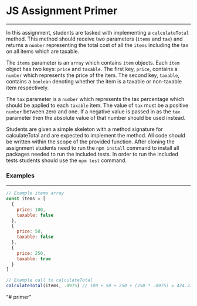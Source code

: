 # JS Assignment Primer

---

In this assignment, students are tasked with implementing a `calculateTotal` method. This method should receive two parameters (`items` and `tax`) and returns a `number` representing the total cost of all the `items` including the tax on all items which are taxable. 

The `items` parameter is an `array` which contains `item` objects. Each `item` object has two keys: `price` and `taxable`. The first key, `price`, contains a `number` which represents the price of the item. The second key, `taxable`, contains a `boolean` denoting whether the item is a taxable or non-taxable item respectively.

The `tax` parameter is a `number` which represents the tax percentage which should be applied to each `taxable` item. The value of `tax` must be a positive `number` between zero and one. If a negative value is passed in as the `tax` parameter then the absolute value of that number should be used instead.

Students are given a simple skeleton with a method signature for calculateTotal and are expected to implement the method. All code should be written within the scope of the provided function. After cloning the assignment students need to run the `npm install` command to install all packages needed to run the included tests. In order to run the included tests students should use the `npm test` command.

### Examples
---

```JavaScript
// Example items array
const items = [
  {
    price: 100,
    taxable: false
  },
  {
    price: 50,
    taxable: false
  },
  {
    price: 250,
    taxable: true
  }
]

// Example call to calculateTotal
calculateTotal(items, .0975) // 100 + 50 + 250 + (250 * .0975) = 424.375
```


"# primer" 
